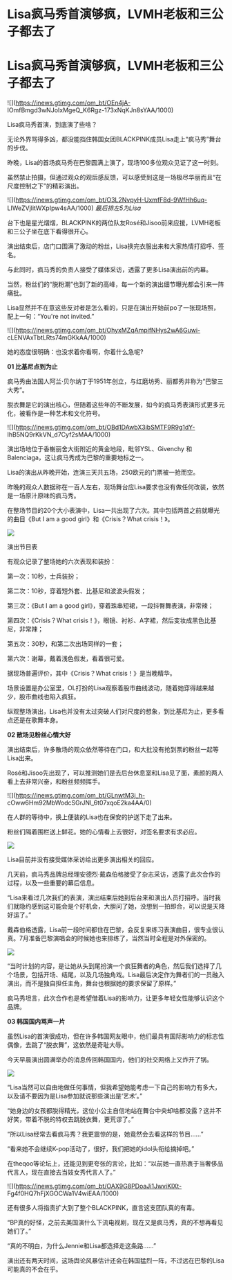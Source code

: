 # Lisa疯马秀首演够疯，LVMH老板和三公子都去了

# Lisa疯马秀首演够疯，LVMH老板和三公子都去了

![](https://inews.gtimg.com/om_bt/OEn4jA-
IOmfBmgd3wNJoIxMgeQ_K6Rgz-173xNqKJn8sYAA/1000)

Lisa疯马秀首演，到底演了些啥？

无论外界骂得多凶，都没能挡住韩国女团BLACKPINK成员Lisa走上“疯马秀”舞台的步伐。

昨晚，Lisa的首场疯马秀在巴黎圆满上演了，现场100多位观众见证了这一时刻。

虽然禁止拍摄，但通过观众的观后感反馈，可以感受到这是一场极尽华丽而且“在尺度控制之下”的精彩演出。

![](https://inews.gtimg.com/om_bt/O3L2NvpyH-UxmfF8d-9WfHh6uq-
LIWeZVjlitWXpIpw4sAA/1000) _最后排左5为Lisa_

台下也是星光熠熠，BLACKPINK的两位队友Rosé和Jisoo前来应援，LVMH老板和三公子坐在底下看得很开心。

演出结束后，店门口围满了激动的粉丝，Lisa换完衣服出来和大家热情打招呼、签名。

与此同时，疯马秀的负责人接受了媒体采访，透露了更多Lisa演出前的内幕。

当然，粉丝们的“脱粉潮”也到了新的高峰，每一个新的演出细节曝光都会引来一阵痛批。

Lisa显然并不在意这些反对者是怎么看的，只是在演出开始前po了一张现场照，配上一句：“You're not invited.”

![](https://inews.gtimg.com/om_bt/OhyxMZqAmpifNHys2wA6Guwi-
cLENVAxTbtLRts74mGKkAA/1000)

她的态度很明确：也没求着你看啊，你着什么急呢?

**01 比基尼点到为止**

疯马秀由法国人阿兰·贝尔纳丁于1951年创立，与红磨坊秀、丽都秀并称为“巴黎三大秀”。

脱衣舞是它的演出核心，但随着这些年的不断发展，如今的疯马秀表演形式更多元化，被看作是一种艺术和文化符号。

![](https://inews.gtimg.com/om_bt/OBd1DAwbX3ibSMTF9R9g1dY-
IhB5NQ9rKkVN_d7Cyf2sMAA/1000)

演出场地位于香榭丽舍大街附近的黄金地段，毗邻YSL、Givenchy 和 Balenciaga，这让疯马秀成为巴黎的重要地标之一。

Lisa的演出从昨晚开始，连演三天共五场，250欧元的门票被一抢而空。

昨晚的观众人数据称在一百人左右，现场舞台应Lisa要求也没有做任何改装，依然是一场原汁原味的疯马秀。

在整场节目的20个大小表演中，Lisa一共出现了六次。其中包括两首之前就曝光的曲目《But I am a good girl》和《Crisis？What
crisis！》。

![](https://inews.gtimg.com/om_bt/OLLoUMJ8ddAFiI496c3xKxEIyyu2HAYTbU2cQKIhJ2S24AA/1000)

演出节目表

有观众记录了整场她的六次表现和装扮：

第一次：10秒，士兵装扮；

第二次：10秒，穿着短外套、比基尼和波波头假发；

第三次：《But I am a good girl》，穿着珠串短裙，一段抖臀舞表演，非常辣；

第四次：《Crisis？What crisis！》，眼镜、衬衫、A字裙，然后变妆成黑色比基尼，非常辣；

第五次：30秒，和第二次出场同样的一套；

第六次：谢幕，戴着浅色假发，看着很可爱。

据现场普遍评价，其中《Crisis？What crisis！》是当晚精华。

场景设置是办公室里，OL打扮的Lisa观察着股市曲线波动，随着她穿得越来越少，股市曲线也陷入疯狂。

纵观整场演出，Lisa也并没有太过突破人们对尺度的想象，到比基尼为止，更多看点还是在歌舞本身。

**02 散场见粉丝心情大好**

演出结束后，许多散场的观众依然等待在门口，和大批没有抢到票的粉丝一起等Lisa出来。

Rosé和Jisoo先出现了，可以推测她们是去后台休息室和Lisa见了面，素颜的两人看上去非常兴奋，和粉丝频频挥手。

![](https://inews.gtimg.com/om_bt/GLnwtM3j_h-
cOww6Hm92MbWodcSGrJNl_6t07xqoE2ka4AA/0)

在人群的等待中，换上便装的Lisa也在保安的护送下走了出来。

粉丝们隔着围栏送上鲜花。她的心情看上去很好，对签名要求有求必应。

![](https://inews.gtimg.com/om_bt/GTfZ72FvowO5QSgpueKX87Q6VdvCHcU0tppiYkJ770JBMAA/0)

Lisa目前并没有接受媒体采访给出更多演出相关的回应。

几天前，疯马秀品牌总经理安德烈·戴森伯格接受了杂志采访，透露了此次合作的过程，以及一些重要的幕后信息。

“Lisa来看过几次我们的表演，演出结束后她到后台来和演出人员打招呼。当时我们就隐约感到这可能会是个好机会，大胆问了她，没想到一拍即合，可以说是天降好运了。”

戴森伯格透露，Lisa前一段时间都住在巴黎，会反复来练习表演曲目，很专业很认真。7月准备巴黎演唱会的时候她也来排练了，当然当时全程是对外保密的。

![](https://inews.gtimg.com/om_bt/Om5SODMS7lxialDtiFWTiRciJfiqWCUL0wKiP35dNi2DwAA/1000)

“当时计划的内容，是让她从头到尾扮演一个疯狂舞者的角色，然后我们选择了几个场景，包括开场、结尾，以及几场独角戏。Lisa最后决定作为舞者们的一员融入演出，而不是独自担任主角，舞台也根据她的要求保留了原样。”

疯马秀坦言，此次合作也是希望借着Lisa的影响力，让更多年轻女性能够认识这个品牌。

**03 韩国国内骂声一片**

虽然Lisa的首演很成功，但在许多韩国网友眼中，他们最具有国际影响力的标志性偶像，去跳了“脱衣舞”，这依然是奇耻大辱。

今天早晨演出圆满举办的消息传回韩国国内，他们的社交网络上又炸开了锅。

![](https://inews.gtimg.com/om_bt/OeU5rZfJkAx4N8EbkK9SmnGmQw_V_1IO_w3CDkxKprhWcAA/1000)

“Lisa当然可以自由地做任何事情，但我希望她能考虑一下自己的影响力有多大，以及请不要因为是Lisa参加就说那些演出是‘艺术’。”

“她身边的女孩都脱得精光，这位小公主自信地站在舞台中央却啥都没露？这并不好笑，带着不脱的特权去跳脱衣舞，更荒谬了。”

“所以Lisa经常去看疯马秀？我更震惊的是，她竟然会去看这样的节目……”

“看来她不会继续K-pop活动了，很好，我们把她的idol头衔给摘掉吧。”

在theqoo等论坛上，还能见到更夸张的言论，比如：“以前她一直热衷于当奢侈品代言人，现在直接去当妓女秀代言人了。”

![](https://inews.gtimg.com/om_bt/OAX9G8PDoaJi1JwviKIXt-
Fg4f0HQ7hFjXGOCWa1V4wiEAA/1000)

还有很多人将指责扩大到了整个BLACKPINK，直言这支团队真的有毒。

“BP真的好怪，之前去美国演什么下流电视剧，现在又是疯马秀，真的不想再看见她们了。”

“真的不明白，为什么Jennie和Lisa都选择走这条路……”

演出还有两天时间，这场舆论风暴估计还会在韩国猛烈一阵，不过远在巴黎的Lisa可能真的不会在乎。

